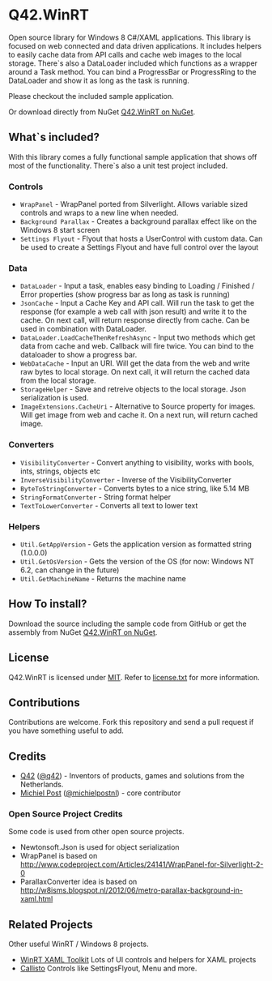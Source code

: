 Q42.WinRT
=========

Open source library for Windows 8 C#/XAML applications. This library is focused on web connected and data driven applications. It includes helpers to easily cache data from API calls and cache web images to the local storage.
There`s also a DataLoader included which functions as a wrapper around a Task<T> method. You can bind a ProgressBar or ProgressRing to the DataLoader and show it as long as the task is running.

Please checkout the included sample application.

Or download directly from NuGet [Q42.WinRT on NuGet](https://nuget.org/packages/Q42.WinRT).

## What`s included?
With this library comes a fully functional sample application that shows off most of the functionality. There`s also a unit test project included.

### Controls
* `WrapPanel` - WrapPanel ported from Silverlight. Allows variable sized controls and wraps to a new line when needed.
* `Background Parallax` - Creates a background parallax effect like on the Windows 8 start screen
* `Settings Flyout` - Flyout that hosts a UserControl with custom data. Can be used to create a Settings Flyout and have full control over the layout

### Data
* `DataLoader` - Input a task, enables easy binding to Loading / Finished / Error properties (show progress bar as long as task is running)
* `JsonCache` - Input a Cache Key and API call. Will run the task to get the response (for example a web call with json result) and write it to the cache. On next call, will return response directly from cache. Can be used in combination with DataLoader.
* `DataLoader.LoadCacheThenRefreshAsync` - Input two methods which get data from cache and web. Callback will fire twice. You can bind to the dataloader to show a progress bar.
* `WebDataCache` - Input an URI. Will get the data from the web and write raw bytes to local storage. On next call, it will return the cached data from the local storage.
* `StorageHelper` - Save and retreive objects to the local storage. Json serialization is used.
* `ImageExtensions.CacheUri` - Alternative to Source property for images. Will get image from web and cache it. On a next run, will return cached image.

### Converters
* `VisibilityConverter` - Convert anything to visibility, works with bools, ints, strings, objects etc
* `InverseVisibilityConverter` - Inverse of the VisibilityConverter
* `ByteToStringConverter` - Converts bytes to a nice string, like 5.14 MB
* `StringFormatConverter` - String format helper
* `TextToLowerConverter` - Converts all text to lower text

### Helpers
* `Util.GetAppVersion` - Gets the application version as formatted string (1.0.0.0)
* `Util.GetOsVersion` - Gets the version of the OS (for now: Windows NT 6.2, can change in the future)
* `Util.GetMachineName` - Returns the machine name

## How To install?
Download the source including the sample code from GitHub or get the assembly from NuGet [Q42.WinRT on NuGet](https://nuget.org/packages/Q42.WinRT).

## License
Q42.WinRT is licensed under [MIT](http://www.opensource.org/licenses/mit-license.php "Read more about the MIT license form"). Refer to [license.txt](https://github.com/Q42/Q42.WinRT/blob/master/LICENSE.txt) for more information.

## Contributions
Contributions are welcome. Fork this repository and send a pull request if you have something useful to add.

## Credits
* [Q42](http://www.q42.nl) ([@q42](http://twitter.com/q42)) - Inventors of products, games and solutions from the Netherlands.
* [Michiel Post](http://www.michielpost.nl) ([@michielpostnl](http://twitter.com/michielpostnl)) - core contributor

### Open Source Project Credits
Some code is used from other open source projects.

* Newtonsoft.Json is used for object serialization
* WrapPanel is based on http://www.codeproject.com/Articles/24141/WrapPanel-for-Silverlight-2-0
* ParallaxConverter idea is based on http://w8isms.blogspot.nl/2012/06/metro-parallax-background-in-xaml.html

## Related Projects
Other useful WinRT / Windows 8 projects.

* [WinRT XAML Toolkit](http://jupitertoolkit.codeplex.com/) Lots of UI controls and helpers for XAML projects
* [Callisto](https://github.com/timheuer/callisto) Controls like SettingsFlyout, Menu and more.
